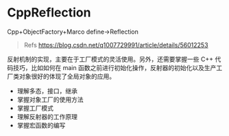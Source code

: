 # CppReflection
Cpp+ObjectFactory+Marco define->Reflection

>Refs https://blog.csdn.net/q1007729991/article/details/56012253

反射机制的实现，主要在于工厂模式的灵活使用。另外，还需要掌握一些 C++ 代码技巧，比如如何在 main 函数之前进行初始化操作，反射器的初始化以及生产工厂类对象很好的体现了全局对象的应用。

- 理解多态，接口，继承
- 掌握对象工厂的使用方法
- 掌握工厂模式
- 理解反射器的工作原理
- 掌握宏函数的编写
